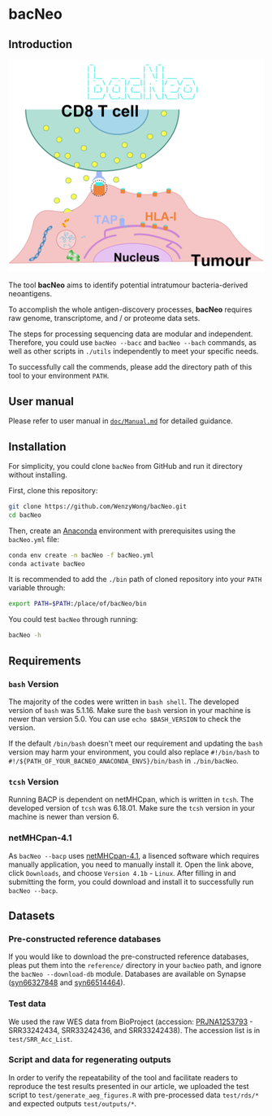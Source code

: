 # bacNeo

## Introduction

![BioDraft](doc/BioDraft.png)

The tool **bacNeo** aims to identify potential intratumour bacteria-derived neoantigens.

To accomplish the whole antigen-discovery processes, **bacNeo** requires raw genome, transcriptome, and / or proteome data sets.

The steps for processing sequencing data are modular and independent. Therefore, you could use `bacNeo --bacc` and `bacNeo --bach` commands, as well as other scripts in `./utils` independently to meet your specific needs.

To successfully call the commends, please add the directory path of this tool to your environment `PATH`.

## User manual

Please refer to user manual in [`doc/Manual.md`](doc/Manual.md) for detailed guidance.

## Installation

For simplicity, you could clone `bacNeo` from GitHub and run it directory without installing.

First, clone this repository:

```bash
git clone https://github.com/WenzyWong/bacNeo.git
cd bacNeo
```

Then, create an [Anaconda](https://docs.anaconda.com/anaconda/install/) environment with prerequisites using the `bacNeo.yml` file:

```bash
conda env create -n bacNeo -f bacNeo.yml
conda activate bacNeo
```

It is recommended to add the `./bin` path of cloned repository into your `PATH` variable through:

```bash
export PATH=$PATH:/place/of/bacNeo/bin
```

You could test `bacNeo` through running:

```bash
bacNeo -h
```

## Requirements

### `bash` Version

The majority of the codes were written in `bash shell`. The developed version of `bash` was 5.1.16. Make sure the `bash` version in your machine is newer than version 5.0. You can use `echo $BASH_VERSION` to check the version.

If the default `/bin/bash` doesn't meet our requirement and updating the `bash` version may harm your environment, you could also replace `#!/bin/bash` to `#!/${PATH_OF_YOUR_BACNEO_ANACONDA_ENVS}/bin/bash` in `./bin/bacNeo`.

### `tcsh` Version

Running BACP is dependent on netMHCpan, which is written in `tcsh`. The developed version of `tcsh` was 6.18.01. Make sure the `tcsh` version in your machine is newer than version 6.

### netMHCpan-4.1

As `bacNeo --bacp` uses [netMHCpan-4.1](https://services.healthtech.dtu.dk/services/NetMHCpan-4.1/), a lisenced software which requires manually application, you need to manually install it. Open the link above, click `Downloads`, and choose `Version 4.1b` - `Linux`. After filling in and submitting the form, you could download and install it to successfully run `bacNeo --bacp`.

## Datasets

### Pre-constructed reference databases

If you would like to download the pre-constructed reference databases, pleas put them into the `reference/` directory in your `bacNeo` path, and ignore the `bacNeo --download-db` module. Databases are available on Synapse ([syn66327848](https://www.synapse.org/Synapse:syn66327848/files/) and [syn66514464](https://www.synapse.org/Synapse:syn66514464/files/)).

### Test data

We used the raw WES data from BioProject (accession: [PRJNA1253793](https://www.ncbi.nlm.nih.gov/bioproject/PRJNA1253793) - SRR33242434, SRR33242436, and SRR33242438). The accession list is in `test/SRR_Acc_List`.

### Script and data for regenerating outputs

In order to verify the repeatability of the tool and facilitate readers to reproduce the test results presented in our article, we uploaded the test script to `test/generate_aeg_figures.R` with pre-processed data `test/rds/*` and expected outputs `test/outputs/*`.
